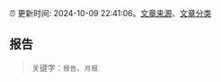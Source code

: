 :alarm_clock: 更新时间: 2024-10-09 22:41:06。[文章来源](/README.md)、[文章分类](/TAGS.md)

## 报告


> 关键字：`报告`、`月报`



